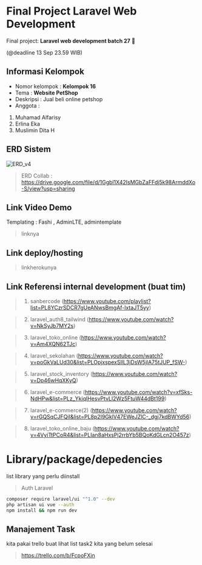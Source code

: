 # Final Project Laravel Web Development
Final project: **Laravel web development batch 27** :wave:

(@deadline 13 Sep 23.59 WIB)

## Informasi Kelompok
* Nomor kelompok : **Kelompok 16**
* Tema : **Website PetShop**
* Deskripsi : Jual beli online petshop
* Anggota :
1. Muhamad Alfarisy
2. Erlina Eka
3. Muslimin Dita H

## ERD Sistem
![ERD_v4](https://user-images.githubusercontent.com/23287190/133118745-585dbc12-3c76-4771-8d18-6651423e0287.png)

> ERD Collab : https://drive.google.com/file/d/1Ggbl1X42IsMGbZaFFdj5k98ArmddXo-S/view?usp=sharing

## Link Video Demo 
Templating : Fashi , AdminLTE, admintemplate
> linknya

## Link deploy/hosting
> linkherokunya


## Link Referensi internal development (buat tim)
> 1. sanbercode (https://www.youtube.com/playlist?list=PL8YCzrSDCR7gUeANwsBmgAf-lxtaJT5yy)

> 2. laravel_auth8_tailwind (https://www.youtube.com/watch?v=NkSyJb7MY2s)

> 3. laravel_toko_online (https://www.youtube.com/watch?v=Am4XQN62TJc)

> 4. laravel_sekolahan (https://www.youtube.com/watch?v=poGkVaLUd30&list=PLOpjxspexSIlL3jDsW5jlA75tJUP_fSW-)

> 5. laravel_stock_inventory (https://www.youtube.com/watch?v=Dp46wHqXKyQ)

> 6. laravel_e-commerce (https://www.youtube.com/watch?v=xfSks-NdHPw&list=PLz_YkiqIHesvPtvLl2Wz5FtuW44dBt199)

> 7. laravel_e-commerce(2) (https://www.youtube.com/watch?v=rGQSqCJFQiI&list=PL8p2I9GklV47EWeJZlC-_dgj7kdBWYd56)

> 8. laravel_toko_online_baju (https://www.youtube.com/watch?v=4VyiTtPCoR4&list=PLIan8aHxsPj2rrbYb5BQoKdGLcn2O457z)

# Library/package/depedencies
list library yang perlu diinstall

> Auth Laravel
```bash
composer require laravel/ui "^1.0" --dev
php artisan ui vue --auth
npm install && npm run dev
```


## Manajement Task
kita pakai trello buat lihat list task2 kita yang belum selesai

> https://trello.com/b/FcpoFXin
